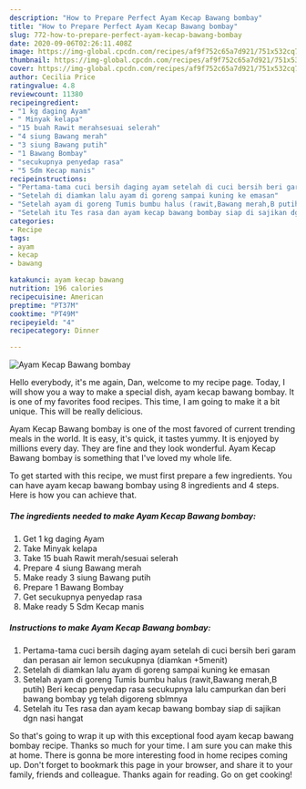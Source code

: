 ```yaml
---
description: "How to Prepare Perfect Ayam Kecap Bawang bombay"
title: "How to Prepare Perfect Ayam Kecap Bawang bombay"
slug: 772-how-to-prepare-perfect-ayam-kecap-bawang-bombay
date: 2020-09-06T02:26:11.408Z
image: https://img-global.cpcdn.com/recipes/af9f752c65a7d921/751x532cq70/ayam-kecap-bawang-bombay-foto-resep-utama.jpg
thumbnail: https://img-global.cpcdn.com/recipes/af9f752c65a7d921/751x532cq70/ayam-kecap-bawang-bombay-foto-resep-utama.jpg
cover: https://img-global.cpcdn.com/recipes/af9f752c65a7d921/751x532cq70/ayam-kecap-bawang-bombay-foto-resep-utama.jpg
author: Cecilia Price
ratingvalue: 4.8
reviewcount: 11380
recipeingredient:
- "1 kg daging Ayam"
- " Minyak kelapa"
- "15 buah Rawit merahsesuai selerah"
- "4 siung Bawang merah"
- "3 siung Bawang putih"
- "1 Bawang Bombay"
- "secukupnya penyedap rasa"
- "5 Sdm Kecap manis"
recipeinstructions:
- "Pertama-tama cuci bersih daging ayam setelah di cuci bersih beri garam dan perasan air lemon secukupnya (diamkan +5menit)"
- "Setelah di diamkan lalu ayam di goreng sampai kuning ke emasan"
- "Setelah ayam di goreng Tumis bumbu halus (rawit,Bawang merah,B putih) Beri kecap penyedap rasa secukupnya lalu campurkan dan beri bawang bombay yg telah digoreng sblmnya"
- "Setelah itu Tes rasa dan ayam kecap bawang bombay siap di sajikan dgn nasi hangat"
categories:
- Recipe
tags:
- ayam
- kecap
- bawang

katakunci: ayam kecap bawang 
nutrition: 196 calories
recipecuisine: American
preptime: "PT37M"
cooktime: "PT49M"
recipeyield: "4"
recipecategory: Dinner

---
```



![Ayam Kecap Bawang bombay](https://img-global.cpcdn.com/recipes/af9f752c65a7d921/751x532cq70/ayam-kecap-bawang-bombay-foto-resep-utama.jpg)

Hello everybody, it's me again, Dan, welcome to my recipe page. Today, I will show you a way to make a special dish, ayam kecap bawang bombay. It is one of my favorites food recipes. This time, I am going to make it a bit unique. This will be really delicious.

Ayam Kecap Bawang bombay is one of the most favored of current trending meals in the world. It is easy, it's quick, it tastes yummy. It is enjoyed by millions every day. They are fine and they look wonderful. Ayam Kecap Bawang bombay is something that I've loved my whole life.




To get started with this recipe, we must first prepare a few ingredients. You can have ayam kecap bawang bombay using 8 ingredients and 4 steps. Here is how you can achieve that.

<!--inarticleads1-->

##### The ingredients needed to make Ayam Kecap Bawang bombay:

1. Get 1 kg daging Ayam
1. Take  Minyak kelapa
1. Take 15 buah Rawit merah/sesuai selerah
1. Prepare 4 siung Bawang merah
1. Make ready 3 siung Bawang putih
1. Prepare 1 Bawang Bombay
1. Get secukupnya penyedap rasa
1. Make ready 5 Sdm Kecap manis




<!--inarticleads2-->

##### Instructions to make Ayam Kecap Bawang bombay:

1. Pertama-tama cuci bersih daging ayam setelah di cuci bersih beri garam dan perasan air lemon secukupnya (diamkan +5menit)
1. Setelah di diamkan lalu ayam di goreng sampai kuning ke emasan
1. Setelah ayam di goreng Tumis bumbu halus (rawit,Bawang merah,B putih) Beri kecap penyedap rasa secukupnya lalu campurkan dan beri bawang bombay yg telah digoreng sblmnya
1. Setelah itu Tes rasa dan ayam kecap bawang bombay siap di sajikan dgn nasi hangat




So that's going to wrap it up with this exceptional food ayam kecap bawang bombay recipe. Thanks so much for your time. I am sure you can make this at home. There is gonna be more interesting food in home recipes coming up. Don't forget to bookmark this page in your browser, and share it to your family, friends and colleague. Thanks again for reading. Go on get cooking!
